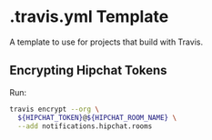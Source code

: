 # .travis.yml Template

A template to use for projects that build with Travis.

## Encrypting Hipchat Tokens

Run:

```bash
travis encrypt --org \
  ${HIPCHAT_TOKEN}@${HIPCHAT_ROOM_NAME} \
  --add notifications.hipchat.rooms
```
